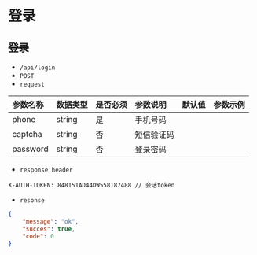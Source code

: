 # 登录
## ~~登录~~
- `/api/login`
- `POST`
- `request`

| 参数名称 | 数据类型 | 是否必须 |参数说明|默认值|参数示例|
| :-----| :---- | :---- | :---- | :---- | :---- |
| phone | string | 是 | 手机号码|||
| captcha | string | 否 | 短信验证码|||
| password | string | 否 | 登录密码|||


- `response header`
```
X-AUTH-TOKEN: 848151AD44DW558187488 // 会话token
```
- `resonse`
```json
{
    "message": "ok",
    "succes": true,
    "code": 0
}
```